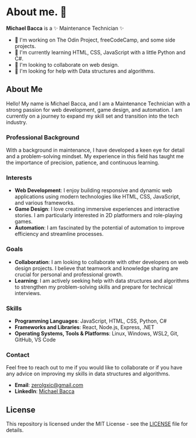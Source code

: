 # About me. 👋

**Michael Bacca** is a ✨ Maintenance Technician ✨

- 🔭 I'm working on The Odin Project, freeCodeCamp, and some side projects.
- 🌱 I'm currently learning HTML, CSS, JavaScript with a little Python and C#.
- 🤝 I'm looking to collaborate on web design.
- 🤔 I'm looking for help with Data structures and algorithms.

## About Me

Hello! My name is Michael Bacca, and I am a Maintenance Technician with a strong passion for web development, game design, and automation. I am currently on a journey to expand my skill set and transition into the tech industry.

### Professional Background

With a background in maintenance, I have developed a keen eye for detail and a problem-solving mindset. My experience in this field has taught me the importance of precision, patience, and continuous learning.

### Interests

- **Web Development**: I enjoy building responsive and dynamic web applications using modern technologies like HTML, CSS, JavaScript, and various frameworks.
- **Game Design**: I love creating immersive experiences and interactive stories. I am particularly interested in 2D platformers and role-playing games.
- **Automation**: I am fascinated by the potential of automation to improve efficiency and streamline processes.

### Goals

- **Collaboration**: I am looking to collaborate with other developers on web design projects. I believe that teamwork and knowledge sharing are crucial for personal and professional growth.
- **Learning**: I am actively seeking help with data structures and algorithms to strengthen my problem-solving skills and prepare for technical interviews.

### Skills

- **Programming Languages**: JavaScript, HTML, CSS, Python, C#
- **Frameworks and Libraries**: React, Node.js, Express, .NET
- **Operating Systems, Tools & Platforms**: Linux, Windows, WSL2, Git, GitHub, VS Code

### Contact

Feel free to reach out to me if you would like to collaborate or if you have any advice on improving my skills in data structures and algorithms.
- **Email**: [zerolgxic@gmail.com](mailto:zerolgxic@gmail.com)
- **LinkedIn**: [Michael Bacca](https://www.linkedin.com/in/michael-bacca/)

## License
This repository is licensed under the MIT License - see the [LICENSE](LICENSE) file for details.
